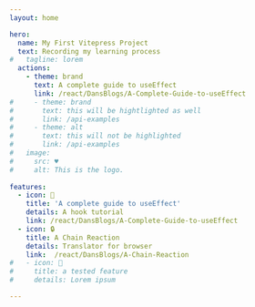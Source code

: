 ```yaml
---
layout: home

hero: 
  name: My First Vitepress Project
  text: Recording my learning process
#   tagline: lorem
  actions: 
    - theme: brand
      text: A complete guide to useEffect
      link: /react/DansBlogs/A-Complete-Guide-to-useEffect
#     - theme: brand
#       text: this will be hightlighted as well
#       link: /api-examples
#     - theme: alt
#       text: this will not be highlighted
#       link: /api-examples
#   image:
#     src: ♥
#     alt: This is the logo.
    
features: 
  - icon: 🐝
    title: 'A complete guide to useEffect'
    details: A hook tutorial
    link: /react/DansBlogs/A-Complete-Guide-to-useEffect
  - icon: 🔒
    title: A Chain Reaction
    details: Translator for browser
    link:  /react/DansBlogs/A-Chain-Reaction
#   - icon: 🐝
#     title: a tested feature
#     details: Lorem ipsum

---
```


<!-- <Intro/> -->

<script setup>
  import Intro from './components/Intro.vue'  
</script>

